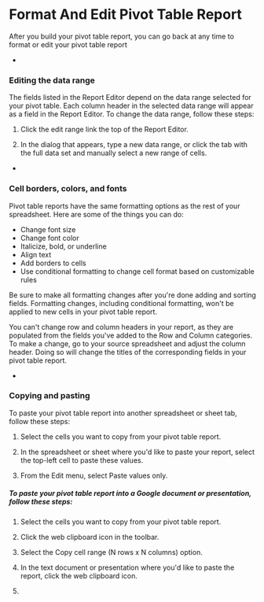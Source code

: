 # Format And Edit Pivot Table Report

After you build your pivot table report, you can go back at any time to format or edit your pivot table report

-

### Editing the data range

The fields listed in the Report Editor depend on the data range selected for your pivot table.
Each column header in the selected data range will appear as a field in the Report Editor.
To change the data range, follow these steps:

1. Click the edit range link the top of the Report Editor.

2. In the dialog that appears, type a new data range, or click the tab with the full data set and manually select a new range of cells.

-

### Cell borders, colors, and fonts

Pivot table reports have the same formatting options as the rest of your spreadsheet.
Here are some of the things you can do:

- Change font size
- Change font color
- Italicize, bold, or underline
- Align text
- Add borders to cells
- Use conditional formatting to change cell format based on customizable rules

Be sure to make all formatting changes after you're done adding and sorting fields.
Formatting changes, including conditional formatting, won't be applied to new cells in your pivot table report.

You can't change row and column headers in your report, as they are populated from the fields you've added to the Row and Column categories.
To make a change, go to your source spreadsheet and adjust the column header.
Doing so will change the titles of the corresponding fields in your pivot table report.

-

### Copying and pasting


To paste your pivot table report into another spreadsheet or sheet tab, follow these steps:

1. Select the cells you want to copy from your pivot table report.

2. In the spreadsheet or sheet where you'd like to paste your report, select the top-left cell to paste these values.

3. From the Edit menu, select Paste values only.

##### To paste your pivot table report into a Google document or presentation, follow these steps:

1. Select the cells you want to copy from your pivot table report.

2. Click the web clipboard icon in the toolbar.

3. Select the Copy cell range (N rows x N columns) option.

4. In the text document or presentation where you'd like to paste the report, click the web clipboard icon.
5. 